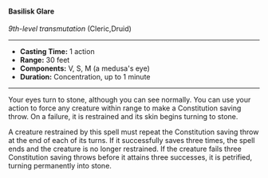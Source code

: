 #### Basilisk Glare
*9th-level transmutation* (Cleric,Druid)
___
- **Casting Time:** 1 action
- **Range:** 30 feet
- **Components:** V, S, M (a medusa's eye)
- **Duration:** Concentration, up to 1 minute
---
Your eyes turn to stone, although you can see normally. You can use your action to force any creature within range to make a Constitution saving throw. On a failure, it is restrained and its skin begins turning to stone.

A creature restrained by this spell must repeat the Constitution saving throw at the end of each of its turns. If it successfully saves three times, the spell ends and the creature is no longer restrained. If the creature fails three Constitution saving throws before it attains three successes, it is petrified, turning permanently into stone.
